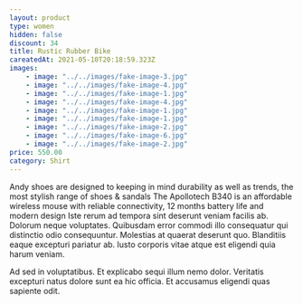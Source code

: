 ```yaml
---
layout: product
type: women
hidden: false
discount: 34
title: Rustic Rubber Bike
careatedAt: 2021-05-10T20:18:59.323Z
images:
    - image: "../../images/fake-image-3.jpg"
    - image: "../../images/fake-image-4.jpg"
    - image: "../../images/fake-image-1.jpg"
    - image: "../../images/fake-image-4.jpg"
    - image: "../../images/fake-image-1.jpg"
    - image: "../../images/fake-image-1.jpg"
    - image: "../../images/fake-image-2.jpg"
    - image: "../../images/fake-image-6.jpg"
    - image: "../../images/fake-image-2.jpg"
price: 550.00
category: Shirt
---
```

Andy shoes are designed to keeping in mind durability as well as trends, the most stylish range of shoes & sandals
The Apollotech B340 is an affordable wireless mouse with reliable connectivity, 12 months battery life and modern design
Iste rerum ad tempora sint deserunt veniam facilis ab. Dolorum neque voluptates. Quibusdam error commodi illo consequatur qui distinctio odio consequuntur. Molestias at quaerat deserunt quo. Blanditiis eaque excepturi pariatur ab. Iusto corporis vitae atque est eligendi quia harum veniam.
 Ad sed in voluptatibus. Et explicabo sequi illum nemo dolor. Veritatis excepturi natus dolore sunt ea hic officia. Et accusamus eligendi quas sapiente odit.
